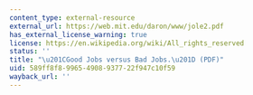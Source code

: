 ```yaml
---
content_type: external-resource
external_url: https://web.mit.edu/daron/www/jole2.pdf
has_external_license_warning: true
license: https://en.wikipedia.org/wiki/All_rights_reserved
status: ''
title: "\u201CGood Jobs versus Bad Jobs.\u201D (PDF)"
uid: 589ff8f8-9965-4908-9377-22f947c10f59
wayback_url: ''
---
```


